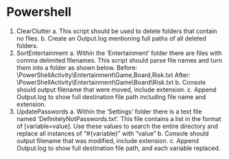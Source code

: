 # Powershell

1.	ClearClutter
a.	This script should be used to delete folders that contain no files.
b.	Create an Output.log mentioning full paths of all deleted folders.
2.	SortEntertainment
a.	Within the ‘Entertainment’ folder there are files with comma delimited filenames. This script should parse file names and turn them into a folder as shown below.
Before:
\\PowerShellActivity\Entertainment\Game,Board,Risk.txt
After: 
\\PowerShellActivity\Entertainment\Game\Board\Risk.txt
b.	Console should output filename that were moved, include extension.
c.	Append Output.log to show full destination file path including file name and extension.
3.	UpdatePasswords
a.	Within the ‘Settings’ folder there is a text file named ‘DefinitelyNotPasswords.txt’. This file contains a list in the format of [variable=value]. Use these values to search the entire directory and replace all instances of “#{variable}” with “value”
b.	Console should output filename that was modified, include extension.
c.	Append Output.log to show full destination file path, and each variable replaced.
